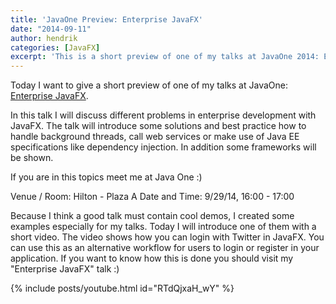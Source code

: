 ```yaml
---
title: 'JavaOne Preview: Enterprise JavaFX'
date: "2014-09-11"
author: hendrik
categories: [JavaFX]
excerpt: 'This is a short preview of one of my talks at JavaOne 2014: Enterprise JavaFX. In the talk I will discuss problems in enterprise development with JavaFX.'
---
```

Today I want to give a short preview of one of my talks at JavaOne: [Enterprise JavaFX](https://oracleus.activeevents.com/2014/connect/sessionDetail.ww?SESSION_ID=2341).

In this talk I will discuss different problems in enterprise development with JavaFX. The talk will introduce some solutions and best practice how to handle background threads, call web services or make use of Java EE specifications like dependency injection. In addition some frameworks will be shown.

If you are in this topics meet me at Java One :)

Venue / Room: Hilton - Plaza A
Date and Time: 9/29/14, 16:00 - 17:00

Because I think a good talk must contain cool demos, I created some examples especially for my talks. Today I will introduce one of them with a short video. The video shows how you can login with Twitter in JavaFX. You can use this as an alternative workflow for users to login or register in your application. If you want to know how this is done you should visit my "Enterprise JavaFX" talk :)

{% include posts/youtube.html id="RTdQjxaH_wY" %}
